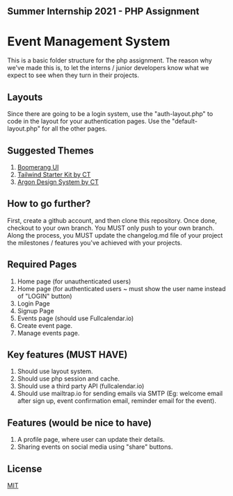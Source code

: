 ## Summer Internship 2021 - PHP Assignment 
# Event Management System

This is a basic folder structure for the php assignment. The reason why we've made this is, to 
let the interns / junior developers know what we expect to see when they turn in their projects. 

## Layouts

Since there are going to be a login system, use the "auth-layout.php" to code in the layout for your authentication pages. Use the "default-layout.php" for all the other pages. 


## Suggested Themes
1. [Boomerang UI](https://preview.webpixels.io/boomerang-free-bootstrap-ui-kit/)
2. [Tailwind Starter Kit by CT](https://www.creative-tim.com/learning-lab/tailwind-starter-kit/presentation)
3. [Argon Design System by CT](https://demos.creative-tim.com/argon-design-system/index.html)

## How to go further? 
First, create a github account, and then clone this repository. Once done, checkout to your own branch. You MUST only push to your own branch. Along the process, you MUST update the changelog.md file of your project the milestones / features you've achieved with your projects.

## Required Pages 
1. Home page (for unauthenticated users)
2. Home page (for authenticated users ~ must show the user name instead of "LOGIN" button)
3. Login Page
4. Signup Page
5. Events page (should use Fullcalendar.io)
6. Create event page. 
7. Manage events page.

## Key features (MUST HAVE)
1. Should use layout system. 
2. Should use php session and cache. 
3. Should use a third party API (fullcalendar.io)
4. Should use mailtrap.io for sending emails via SMTP (Eg: welcome email after sign up, event confirmation email, reminder email for the event).

## Features (would be nice to have)
1. A profile page, where user can update their details. 
2. Sharing events on social media using "share" buttons. 


## License
[MIT](https://choosealicense.com/licenses/mit/)